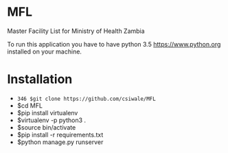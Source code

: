 # MFL
Master Facility List for Ministry of Health Zambia

To run this application you have to have python 3.5 https://www.python.org installed on your machine.

# Installation

- ```346 $git clone https://github.com/csiwale/MFL```
- $cd MFL
- $pip install virtualenv
- $virtualenv -p python3 .
- $source bin/activate
- $pip install -r requirements.txt
- $python manage.py runserver
